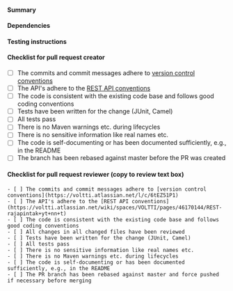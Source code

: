 #### Summary
<!-- Describe the change, including rationale and design decisions (not just what but also why) -->

#### Dependencies
<!-- Describe the dependencies the change has on other repositories, pull requests etc. -->

#### Testing instructions
<!-- Describe how the change can be tested, e.g., steps and tools to use -->

#### Checklist for pull request creator
<!-- Check that the necessary steps have been done before the PR is created -->

- [ ] The commits and commit messages adhere to [version control conventions](https://voltti.atlassian.net/l/c/6tEZ51P1)
- [ ] The API's adhere to the [REST API conventions](https://voltti.atlassian.net/wiki/spaces/VOLTTI/pages/46170144/REST-rajapintak+yt+nn+t)
- [ ] The code is consistent with the existing code base and follows good coding conventions
- [ ] Tests have been written for the change (JUnit, Camel)
- [ ] All tests pass
- [ ] There is no Maven warnings etc. during lifecycles
- [ ] There is no sensitive information like real names etc.
- [ ] The code is self-documenting or has been documented sufficiently, e.g., in the README
- [ ] The branch has been rebased against master before the PR was created

#### Checklist for pull request reviewer (copy to review text box)
<!-- Check that the necessary steps have been done in the review. Copy the template beneath for the review. -->

```
- [ ] The commits and commit messages adhere to [version control conventions](https://voltti.atlassian.net/l/c/6tEZ51P1)
- [ ] The API's adhere to the [REST API conventions](https://voltti.atlassian.net/wiki/spaces/VOLTTI/pages/46170144/REST-rajapintak+yt+nn+t)
- [ ] The code is consistent with the existing code base and follows good coding conventions
- [ ] All changes in all changed files have been reviewed
- [ ] Tests have been written for the change (JUnit, Camel)
- [ ] All tests pass
- [ ] There is no sensitive information like real names etc.
- [ ] There is no Maven warnings etc. during lifecycles
- [ ] The code is self-documenting or has been documented sufficiently, e.g., in the README
- [ ] The PR branch has been rebased against master and force pushed if necessary before merging
